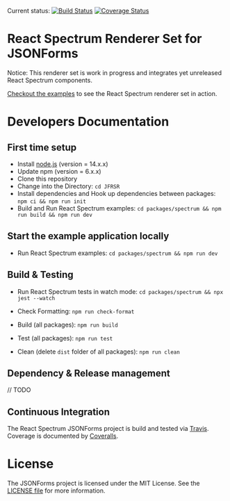 Current status: [![Build Status](https://travis-ci.com/headwirecom/jsonforms-react-spectrum-renderers.svg?branch=master)](https://travis-ci.com/headwirecom/jsonforms-react-spectrum-renderers) [![Coverage Status](https://coveralls.io/repos/headwirecom/jsonforms-react-spectrum-renderers/badge.svg?branch=master&service=github)](https://coveralls.io/github/headwirecom/jsonforms-react-spectrum-renderers?branch=master)

# React Spectrum Renderer Set for JSONForms

Notice: This renderer set is work in progress and integrates yet unreleased React Spectrum components.

[Checkout the examples](https://headwirecom.github.io/jsonforms-react-spectrum-renderers/) to see the React Spectrum renderer set in action.

# Developers Documentation

## First time setup

- Install [node.js](https://nodejs.org/) (version = 14.x.x)
- Update npm (version = 6.x.x)
- Clone this repository
- Change into the Directory: `cd JFRSR`
- Install dependencies and Hook up dependencies between packages: `npm ci && npm run init`
- Build and Run React Spectrum examples: `cd packages/spectrum && npm run build && npm run dev`

## Start the example application locally

- Run React Spectrum examples: `cd packages/spectrum && npm run dev`

## Build & Testing

- Run React Spectrum tests in watch mode: `cd packages/spectrum && npx jest --watch`
- Check Formatting: `npm run check-format`

- Build (all packages): `npm run build`
- Test (all packages): `npm run test`
- Clean (delete `dist` folder of all packages): `npm run clean`

## Dependency & Release management

// TODO

## Continuous Integration

The React Spectrum JSONForms project is build and tested via [Travis](https://travis-ci.org/). Coverage is documented by [Coveralls](https://coveralls.io).

# License

The JSONForms project is licensed under the MIT License. See the [LICENSE file](https://github.com/headwirecom/jsonforms-react-spectrum-renderers/blob/master/LICENSE) for more information.
